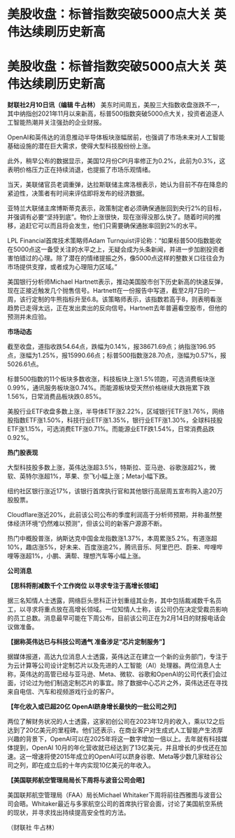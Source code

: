 # 美股收盘：标普指数突破5000点大关 英伟达续刷历史新高

# 美股收盘：标普指数突破5000点大关 英伟达续刷历史新高

**财联社2月10日讯（编辑 牛占林）**
美东时间周五，美股三大指数收盘涨跌不一，其中纳指创2021年11月以来新高，标普500指数突破5000点大关，投资者追逐人工智能热潮并关注强劲的企业财报。

OpenAI和英伟达的消息推动半导体板块涨幅居前，也强调了市场未来对人工智能基础设施的潜在巨大需求，使得大型科技股纷纷上涨。

此外，稍早公布的数据显示，美国12月份CPI月率修正为0.2%，此前为0.3%，这表明价格压力正在持续消退，也提振了市场乐观情绪。

当天，美联储官员老调重弹，达拉斯联储主席洛根表示，她认为目前不存在降息的紧迫性，决策者有时间来评估即将发布的经济数据。

亚特兰大联储主席博斯蒂克表示，政策制定者必须确保通胀回到央行2%的目标，并强调有必要“坚持到底”。物价上涨很快，现在涨得没那么快了。随着时间的推移，追赶它可以而且将会发生，他们只需要确保通胀率回到2%的水平。

LPL Financial首席技术策略师Adam
Turnquist评论称：“如果标普500指数能收在5000点这一备受关注的水平之上，无疑会成为头条新闻，并进一步加剧投资者害怕错过的心理。除了潜在的情绪提振之外，像5000点这样的整数关口往往会为市场提供支撑，或者成为心理阻力区域。”

美国银行分析师Michael
Hartnett表示，推动美国股市创下历史新高的快速反弹，现在正接近触发几个抛售信号。Hartnett在一份报告中写道，截至2月7日的一周，该行定制的牛熊指标升至6.8。该策略师表示，该指数若高于8，则表明看涨趋势已走得太远，正在发出卖出的反向信号。Hartnett去年普遍看空股市，但他的预测并未应验。

**市场动态**

截至收盘，道指收跌54.64点，跌幅为0.14%，报38671.69点；纳指涨196.95点，涨幅为1.25%，报15990.66点；标普500指数涨28.70点，涨幅为0.57%，报5026.61点。

标普500指数的11个板块多数收涨，科技板块上涨1.5%领跑，可选消费板块涨0.99%，通讯服务板块涨0.74%。而能源板块受天然价格继续大跌拖累下跌1.56%，日常消费品板块跌0.85%。

美股行业ETF收盘多数上涨，半导体ETF涨2.22%，区域银行ETF涨1.76%，网络股指数ETF涨1.50%，科技行业ETF涨1.35%，银行业ETF涨1.30%，全球科技股ETF涨1.15%，可选消费ETF涨0.71%。而能源业ETF跌1.54%，日常消费品跌0.92%。

**热门股表现**

大型科技股多数上涨，英伟达涨超3.5%，特斯拉、亚马逊、谷歌涨超2%，微软、英特尔涨超1%，苹果、奈飞小幅上涨；Meta小幅下跌。

纽约社区银行涨近17%，该银行首席执行官和其他银行高层周五宣布购入逾20万股股票。

Cloudflare涨近20%，此前该公司公布的季度利润高于分析师预期，并称虽然整体经济环境“仍然难以预测”，但该公司的新客户源源不断。

热门中概股普涨，纳斯达克中国金龙指数涨1.37%，本周累涨5.2%。有道涨超10%，趣店涨5%，好未来、百度涨逾2%，腾讯音乐、阿里巴巴、蔚来、哔哩哔哩等涨超1%，小鹏、满帮、理想汽车等小幅上涨。

**公司消息**

**【思科将削减数千个工作岗位 以寻求专注于高增长领域】**

据三名知情人士透露，网络巨头思科正计划重组其业务，其中包括裁减数千名员工，以寻求将重点放在高增长领域。一位知情人士称，该公司仍在决定受裁员影响的员工总数。消息最早可能在下周公布，目前该公司正在为2月14日的财报电话会议做准备。

**【据称英伟达已与科技公司通气 准备涉足“芯片定制服务”】**

据媒体报道，高达九位消息人士透露，英伟达正在建立一个新的业务部门，专注于为云计算等公司设计定制芯片以及先进的人工智能（AI）处理器。两位消息人士称，英伟达的高管已经与亚马逊、Meta、微软、谷歌和OpenAI的公司代表们会过面，讨论过为他们制造定制芯片的事宜。除了数据中心芯片之外，英伟达还在寻找来自电信、汽车和视频游戏行业的客户。

**【年化收入或已超20亿 OpenAI跻身增长最快的一批公司之列】**

两位了解财务状况的人士透露，这家初创公司在2023年12月的收入，乘以12之后达到了20亿美元的里程碑。他们还表示，在商业客户对生成式人工智能产生浓厚兴趣的背景下，OpenAI可以在2025年将这一数字增加一倍以上。去年就有科技媒体提到，OpenAI
10月的年化营收就已经达到了13亿美元，并且增长的步伐还在加速。这一增速将使2015年成立的OpenAI可以跻身谷歌、Meta等少数几家硅谷公司之列，即在成立后的十年内实现10亿美元的年收入。

**【美国联邦航空管理局局长下周将与波音公司会晤】**

美国联邦航空管理局（FAA）局长Michael
Whitaker下周将前往西雅图与波音公司会晤。Whitaker最近与多家航空公司的首席执行官会面，讨论了美国航空系统的现状，并寻求找出持续提高安全性的方法。

（财联社 牛占林）


